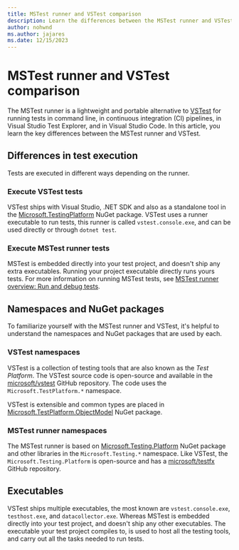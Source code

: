 ```yaml
---
title: MSTest runner and VSTest comparison
description: Learn the differences between the MSTest runner and VSTest, such as namespaces, NuGet packages, and executables.
author: nohwnd
ms.author: jajares
ms.date: 12/15/2023
---
```


# MSTest runner and VSTest comparison

The MSTest runner is a lightweight and portable alternative to [VSTest](https://github.com/microsoft/vstest) for running tests in command line, in continuous integration (CI) pipelines, in Visual Studio Test Explorer, and in Visual Studio Code. In this article, you learn the key differences between the MSTest runner and VSTest.

## Differences in test execution

Tests are executed in different ways depending on the runner.

### Execute VSTest tests

VSTest ships with Visual Studio, .NET SDK and also as a standalone tool in the [Microsoft.TestingPlatform](https://www.nuget.org/packages/Microsoft.TestingPlatform) NuGet package. VSTest uses a runner executable to run tests, this runner is called `vstest.console.exe`, and can be used directly or through `dotnet test`.

### Execute MSTest runner tests

MSTest is embedded directly into your test project, and doesn't ship any extra executables. Running your project executable directly runs yours tests. For more information on running MSTest tests, see [MSTest runner overview: Run and debug tests](unit-testing-mstest-runner-intro.md#run-and-debug-tests).

## Namespaces and NuGet packages

To familiarize yourself with the MSTest runner and VSTest, it's helpful to understand the namespaces and NuGet packages that are used by each.

### VSTest namespaces

VSTest is a collection of testing tools that are also known as the _Test Platform_. The VSTest source code is open-source and available in the [microsoft/vstest](https://github.com/microsoft/vstest) GitHub repository. The code uses the `Microsoft.TestPlatform.*` namespace.

VSTest is extensible and common types are placed in [Microsoft.TestPlatform.ObjectModel](https://www.nuget.org/packages/Microsoft.TestPlatform.ObjectModel) NuGet package.

### MSTest runner namespaces

The MSTest runner is based on [Microsoft.Testing.Platform](https://www.nuget.org/packages/Microsoft.Testing.Platform) NuGet package and other libraries in the `Microsoft.Testing.*` namespace. Like VSTest, the `Microsoft.Testing.Platform` is open-source and has a [microsoft/testfx](https://github.com/microsoft/testfx/tree/main/src/Platform/Microsoft.Testing.Platform) GitHub repository.

## Executables

VSTest ships multiple executables, the most known are `vstest.console.exe`, `testhost.exe`, and `datacollector.exe`. Whereas MSTest is embedded directly into your test project, and doesn't ship any other executables. The executable your test project compiles to, is used to host all the testing tools, and carry out all the tasks needed to run tests.
